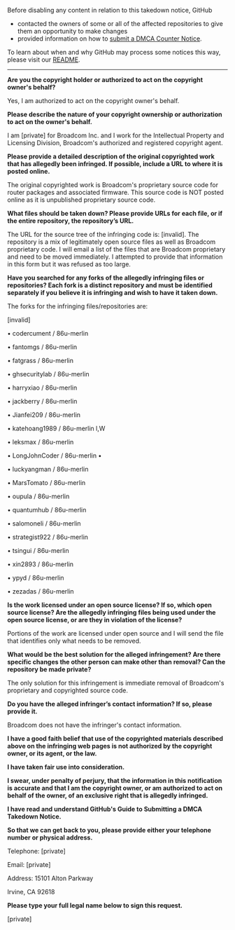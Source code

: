 Before disabling any content in relation to this takedown notice, GitHub
- contacted the owners of some or all of the affected repositories to give them an opportunity to make changes
- provided information on how to [submit a DMCA Counter Notice](https://docs.github.com/en/articles/guide-to-submitting-a-dmca-counter-notice).

To learn about when and why GitHub may process some notices this way, please visit our [README](https://github.com/github/dmca/blob/master/README.md).

---

**Are you the copyright holder or authorized to act on the copyright owner's behalf?**

Yes, I am authorized to act on the copyright owner's behalf.

**Please describe the nature of your copyright ownership or authorization to act on the owner's behalf.**

I am [private] for Broadcom Inc. and I work for the Intellectual Property and Licensing Division, Broadcom's authorized and registered copyright agent.

**Please provide a detailed description of the original copyrighted work that has allegedly been infringed. If possible, include a URL to where it is posted online.**

The original copyrighted work is Broadcom's proprietary source code for router packages and associated firmware. This source code is NOT posted online as it is unpublished proprietary source code.

**What files should be taken down? Please provide URLs for each file, or if the entire repository, the repository’s URL.**

The URL for the source tree of the infringing code is: [invalid]. The repository is a mix of legitimately open source files as well as Broadcom proprietary code. I will email a list of the files that are Broadcom proprietary and need to be moved immediately. I attempted to provide that information in this form but it was refused as too large.

**Have you searched for any forks of the allegedly infringing files or repositories? Each fork is a distinct repository and must be identified separately if you believe it is infringing and wish to have it taken down.**

The forks for the infringing files/repositories are:

[invalid]

• codercument / 86u-merlin

• fantomgs / 86u-merlin

• fatgrass / 86u-merlin

• ghsecuritylab / 86u-merlin

• harryxiao / 86u-merlin

• jackberry / 86u-merlin

• Jianfei209 / 86u-merlin

• katehoang1989 / 86u-merlin l,W

• leksmax / 86u-merlin

• LongJohnCoder / 86u-merlin •

• luckyangman / 86u-merlin

• MarsTomato / 86u-merlin

• oupula / 86u-merlin

• quantumhub / 86u-merlin

• salomoneli / 86u-merlin

• strategist922 / 86u-merlin

• tsingui / 86u-merlin

• xin2893 / 86u-merlin

• ypyd / 86u-merlin

• zezadas / 86u-merlin

**Is the work licensed under an open source license? If so, which open source license? Are the allegedly infringing files being used under the open source license, or are they in violation of the license?**

Portions of the work are licensed under open source and I will send the file that identifies only what needs to be removed.

**What would be the best solution for the alleged infringement? Are there specific changes the other person can make other than removal? Can the repository be made private?**

The only solution for this infringement is immediate removal of Broadcom's proprietary and copyrighted source code.

**Do you have the alleged infringer’s contact information? If so, please provide it.**

Broadcom does not have the infringer's contact information.

**I have a good faith belief that use of the copyrighted materials described above on the infringing web pages is not authorized by the copyright owner, or its agent, or the law.**

**I have taken fair use into consideration.**

**I swear, under penalty of perjury, that the information in this notification is accurate and that I am the copyright owner, or am authorized to act on behalf of the owner, of an exclusive right that is allegedly infringed.**

**I have read and understand GitHub's Guide to Submitting a DMCA Takedown Notice.**

**So that we can get back to you, please provide either your telephone number or physical address.**

Telephone: [private]

Email: [private]

Address: 15101 Alton Parkway

Irvine, CA 92618

**Please type your full legal name below to sign this request.**

[private]
